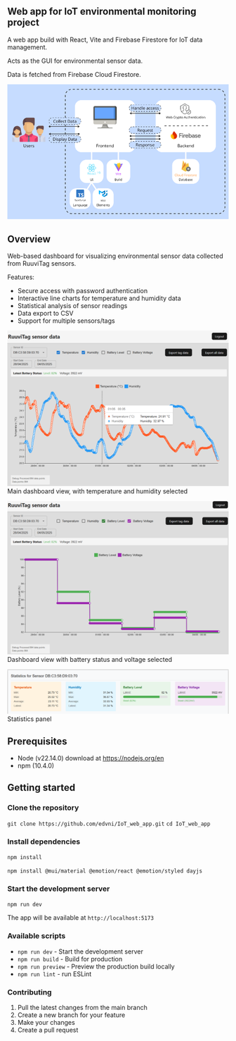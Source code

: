 ## Web app for IoT environmental monitoring project

A web app build with React, Vite and Firebase Firestore for IoT data management.

Acts as the GUI for environmental sensor data.

Data is fetched from Firebase Cloud Firestore.

![architecture](docs/diagrams/web_app_architecture_diagram.png)

## Overview
Web-based dashboard for visualizing environmental sensor data collected from RuuviTag sensors.

Features:
- Secure access with password authentication
- Interactive line charts for temperature and humidity data
- Statistical analysis of sensor readings
- Data export to CSV
- Support for multiple sensors/tags

![dashboard](docs/screenshots/web_app_dashboard.png)
Main dashboard view, with temperature and humidity selected

![batterymonitor](docs/screenshots/web_app_battery_monitor.png)
Dashboard view with battery status and voltage selected

![statistics](docs/screenshots/web_app_statistics_panel.png)
Statistics panel

## Prerequisites
- Node (v22.14.0) download at https://nodejs.org/en
- npm (10.4.0)

## Getting started
### Clone the repository

`git clone https://github.com/edvni/IoT_web_app.git`
`cd IoT_web_app`

### Install dependencies
`npm install`

`npm install @mui/material @emotion/react @emotion/styled dayjs`

### Start the development server
`npm run dev`

The app will be available at `http://localhost:5173`

### Available scripts
- `npm run dev` - Start the development server
- `npm run build` - Build for production
- `npm run preview` - Preview the production build locally
- `npm run lint` - run ESLint

### Contributing
1. Pull the latest changes from the main branch
2. Create a new branch for your feature
3. Make your changes
4. Create a pull request
